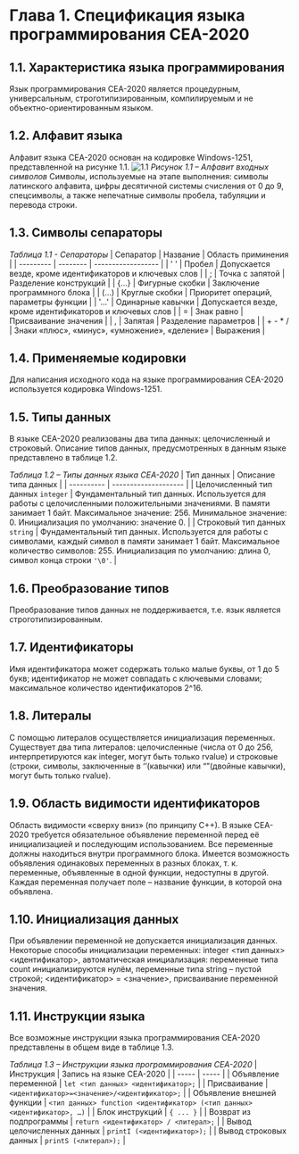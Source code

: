 # Глава 1. Спецификация языка программирования CEA-2020

## 1.1. Характеристика языка программирования
Язык программирования CEA-2020 является процедурным, универсальным, строготипизированным, компилируемым и не объектно-ориентированным языком.

## 1.2.	Алфавит языка
Алфавит языка CEA-2020 основан на кодировке Windows-1251, представленной на рисунке 1.1.
![1.1](http://cs50x.ru/assets/asciitable2.png)
*Рисунок 1.1 – Алфавит входных символов*
Символы, используемые на этапе выполнения: символы латинского алфавита, цифры десятичной системы счисления от 0 до 9, спецсимволы, а также непечатные символы пробела, табуляции и перевода строки.

## 1.3. Символы сепараторы
*Таблица 1.1 - Сепараторы*
| Сепаратор | Название | Область приминения |
| --------- | -------- | ------------------ |
|    ' '    |  Пробел  | Допускается везде, кроме идентификаторов и ключевых слов |
|     ;     | Точка с запятой | Разделение конструкций |
| {...}     | Фигурные скобки | Заключение программного блока |
| (...) | Круглые скобки | Приоритет операций, параметры функции |
| '...' | Одинарные кавычки | Допускается везде, кроме идентификаторов и ключевых слов |
| = | Знак равно | Присваивание значения |
| , | Запятая | Разделение параметров |
| + - * / | Знаки «плюс», «минус», «умножение», «деление» | Выражения |

## 1.4.	Применяемые кодировки
Для написания исходного кода на языке программирования CEA-2020 используется кодировка Windows-1251.

## 1.5.	Типы данных
В языке CEA-2020 реализованы два типа данных: целочисленный и строковый. Описание типов данных, предусмотренных в данным языке представлено в таблице 1.2.


*Таблица 1.2 – Типы данных языка CEA-2020*
| Тип данных | Описание типа данных |
| ---------- | -------------------- |
| Целочисленный тип данных `integer` | Фундаментальный тип данных. Используется для работы с целочисленными положительными значениями. В памяти занимает 1 байт. Максимальное значение: 256. Минимальное значение: 0. Инициализация по умолчанию: значение 0. |
| Строковый тип данных `string` | Фундаментальный тип данных. Используется для работы с символами, каждый символ в памяти занимает 1 байт. Максимальное количество символов: 255. Инициализация по умолчанию: длина 0, символ конца строки `'\0'`. |


## 1.6.	Преобразование типов
Преобразование типов данных не поддерживается, т.е. язык является строготипизированным.

## 1.7.	Идентификаторы
Имя идентификатора может содержать только малые буквы, от 1 до 5 букв; идентификатор не может совпадать с ключевыми словами; максимальное количество идентификаторов 2^16.

## 1.8.	Литералы
С помощью литералов осуществляется инициализация переменных. Существует два типа литералов: целочисленные (числа от 0 до 256, интерпретируются как integer, могут быть только rvalue) и строковые (строки, символы, заключенные в ‘’(кавычки) или “”(двойные кавычки), могут быть только rvalue).

## 1.9.	Область видимости идентификаторов
Область видимости «сверху вниз» (по принципу С++). В языке CEA-2020 требуется обязательное объявление переменной перед её инициализацией и последующим использованием. Все переменные должны находиться внутри программного блока. Имеется возможность объявления одинаковых переменных в разных блоках, т. к. переменные, объявленные в одной функции, недоступны в другой. Каждая переменная получает поле – название функции, в которой она объявлена.

## 1.10.	Инициализация данных
При объявлении переменной не допускается инициализация данных. Некоторые способы инициализации переменных: integer <тип данных> <идентификатор>, автоматическая инициализация: переменные типа count инициализируются нулём, переменные типа string – пустой строкой; <идентификатор> = <значение>, присваивание переменной значения.

## 1.11.	Инструкции языка
Все возможные инструкции языка программирования CEA-2020 представлены в общем виде в таблице 1.3.


*Таблица 1.3 – Инструкции языка программирования CEA-2020*
| Инструкция | Запись на языке CEA-2020 |
| ----- | ----- |
| Объявление переменной | `let <тип данных> <идентификатор>;` |
| Присваивание | `<идентификатор>=<значение>/<идентификатор>;` |
| Объявление внешней функции | `<тип данных> function <идентификатор> (<тип данных> <идентификатор>, …)` |
| Блок инструкций | `{ ... }` |
| Возврат из подпрограммы | `return <идентификатор> / <литерал>;` |
| Вывод целочисленных данных | `printI (<идентификатор>);` |
| Вывод строковых данных | `printS (<литерал>);` |



